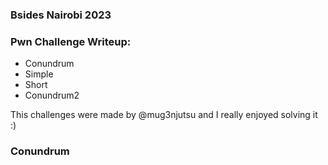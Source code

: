 <h3> Bsides Nairobi 2023 </h3>

### Pwn Challenge Writeup:
- Conundrum
- Simple
- Short
- Conundrum2

This challenges were made by @mug3njutsu and I really enjoyed solving it :)

### Conundrum
